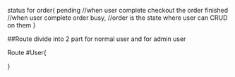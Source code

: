 status for order{
    pending     //when user complete checkout the order
    finished    //when user complete order
    busy,       //order is the state where user can CRUD on them
}


##Route
divide into 2 part for normal user and for admin user

Route
#User{


}